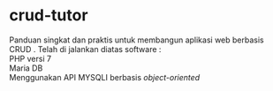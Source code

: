 # crud-tutor
Panduan singkat dan praktis untuk membangun aplikasi web berbasis CRUD .
Telah di jalankan diatas software : <br>
  PHP versi 7 <br>
  Maria DB <br>
Menggunakan API MYSQLI berbasis <i>object-oriented</i>
